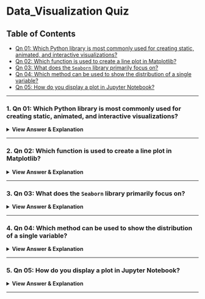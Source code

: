 # Data_Visualization Quiz

## Table of Contents
- [Qn 01: Which Python library is most commonly used for creating static, animated, and interactive visualizations?](#1)
- [Qn 02: Which function is used to create a line plot in Matplotlib?](#2)
- [Qn 03: What does the `Seaborn` library primarily focus on?](#3)
- [Qn 04: Which method can be used to show the distribution of a single variable?](#4)
- [Qn 05: How do you display a plot in Jupyter Notebook?](#5)

---

### 1. Qn 01: Which Python library is most commonly used for creating static, animated, and interactive visualizations?
<details>
<summary><strong>View Answer & Explanation</strong></summary>

**Answer:** Matplotlib

**Explanation:** `Matplotlib` is a foundational library for creating a wide variety of plots and charts.


[Go to TOC](#table-of-contents)

</details>

---
### 2. Qn 02: Which function is used to create a line plot in Matplotlib?
<details>
<summary><strong>View Answer & Explanation</strong></summary>

**Answer:** plot()

**Explanation:** `plot()` is used to generate line plots in Matplotlib.


[Go to TOC](#table-of-contents)

</details>

---
### 3. Qn 03: What does the `Seaborn` library primarily focus on?
<details>
<summary><strong>View Answer & Explanation</strong></summary>

**Answer:** Statistical data visualization

**Explanation:** `Seaborn` builds on top of Matplotlib and integrates closely with Pandas for statistical plots.


[Go to TOC](#table-of-contents)

</details>

---
### 4. Qn 04: Which method can be used to show the distribution of a single variable?
<details>
<summary><strong>View Answer & Explanation</strong></summary>

**Answer:** distplot()

**Explanation:** `distplot()` or `histplot()` can be used to show distribution of a variable.


[Go to TOC](#table-of-contents)

</details>

---
### 5. Qn 05: How do you display a plot in Jupyter Notebook?
<details>
<summary><strong>View Answer & Explanation</strong></summary>

**Answer:** %matplotlib inline

**Explanation:** `%matplotlib inline` is a magic command to render plots directly in the notebook.


[Go to TOC](#table-of-contents)

</details>

---
